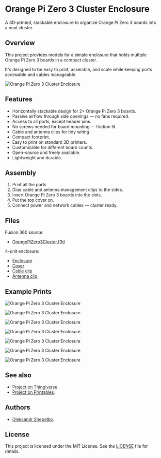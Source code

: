 # Orange Pi Zero 3 Cluster Enclosure

A 3D-printed, stackable enclosure to organize Orange Pi Zero 3 boards into a neat cluster.

## Overview

This project provides models for a simple enclosure that holds multiple Orange Pi Zero 3 boards in a compact cluster.

It's designed to be easy to print, assemble, and scale while keeping ports accessible and cables manageable.

![Orange Pi Zero 3 Cluster Enclosure](img/01.jpg)

## Features

- Horizontally stackable design for 2+ Orange Pi Zero 3 boards.
- Passive airflow through side openings — no fans required.
- Access to all ports, except header pins.
- No screws needed for board mounting — friction fit.
- Cable and antenna clips for tidy wiring.
- Compact footprint.
- Easy to print on standard 3D printers.
- Customizable for different board counts.
- Open-source and freely available.
- Lightweight and durable.

## Assembly

1. Print all the parts.
2. Glue cable and antenna management clips to the sides.
3. Insert Orange Pi Zero 3 boards into the slots.
4. Put the top cover on.
5. Connect power and network cables — cluster ready.

## Files

Fusion 360 source:

- [OrangePiZero3Cluster.f3d](model/OrangePiZero3Cluster.f3d)

4-unit enclosure:

- [Enclosure](model/Enclosure-4U.stl)
- [Cover](model/Cover-4U.stl)
- [Cable clip](model/CableClip-4U.stl)
- [Antenna clip](model/AntennaClip-4U.stl)

## Example Prints

![Orange Pi Zero 3 Cluster Enclosure](img/02.jpg)

![Orange Pi Zero 3 Cluster Enclosure](img/03.jpg)

![Orange Pi Zero 3 Cluster Enclosure](img/04.jpg)

![Orange Pi Zero 3 Cluster Enclosure](img/05.jpg)

![Orange Pi Zero 3 Cluster Enclosure](img/06.jpg)

![Orange Pi Zero 3 Cluster Enclosure](img/07.png)

![Orange Pi Zero 3 Cluster Enclosure](img/08.png)

## See also

- [Project on Thingiverse](https://www.thingiverse.com/thing:7146182).
- [Project on Printables](https://www.printables.com/model/1415194-orange-pi-zero-3-cluster-enclosure).

## Authors

- [Oleksandr Shepetko](https://shepetko.com).

## License

This project is licensed under the MIT License. See the [LICENSE](LICENSE) file for details.
